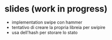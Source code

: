 # slides (work in progress)


- implementation swipe con hammer
- tentativo di creare la propria libreia per swipire
- usa dell'hash per storare lo stato
